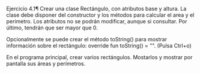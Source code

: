 Ejercicio 4.1¶
Crear una clase Rectángulo, con atributos base y altura. La clase debe disponer del constructor y los métodos para calcular el area y el perimetro. Los atributos no se podrán modificar, aunque si consultar. Por último, tendrán que ser mayor que 0.

Opcionalmente se puede crear el método toString() para mostrar información sobre el rectángulo: override fun toString() = "". (Pulsa Ctrl+o)

En el programa principal, crear varios rectángulos. Mostarlos y mostrar por pantalla sus áreas y perímetros.
